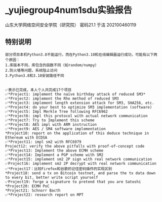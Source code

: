 # _yujiegroup4num1sdu实验报告
山东大学网络空间安全学院（研究院） 密码21.1 于洁 202100460119

## 特别说明
    部分项目本机Python3.8不能运行，而在Python3.10和在线编辑器运行成功，可能有以下两个原因：
    1.库版本不同，库包含的函数不同（如random/numpy）
    2.防火墙等问题，系统阻止访问
    3.Python3.8和3.10安装路径不同

##
    ✅表示已完成，本人个人共完成17个项目
    ✅*Project1: implement the naïve birthday attack of reduced SM3*
    ✅*Project2: implement the Rho method of reduced SM3
    ✅*Project3: implement length extension attack for SM3, SHA256, etc.
    ✅*Project4: do your best to optimize SM3 implementation (software)
    ✅*Project5: Impl Merkle Tree following RFC6962
    ✅*Project6: impl this protocol with actual network communication
    ✅*Project7: Try to Implement this scheme
    ✅*Project8: AES impl with ARM instruction
    ✅*Project9: AES / SM4 software implementation
    *Project10: report on the application of this deduce technique in Ethereum with ECDSA
    ✅*Project11: impl sm2 with RFC6979
    Project12: verify the above pitfalls with proof-of-concept code
    ✅*Project13: Implement the above ECMH scheme
    ✅*Project14: Implement a PGP scheme with SM2
    ✅*Project15: implement sm2 2P sign with real network communication
    ✅Project16: implement sm2 2P decrypt with real network communication
    ✅*Project17：比较Firefox和谷歌的记住密码插件的实现区别
    *Project18: send a tx on Bitcoin testnet, and parse the tx data down to every bit, better write script yourself
    ✅Project19: forge a signature to pretend that you are Satoshi
    *Project20: ECMH PoC
    *Project21: Schnorr Bacth
    ✅*Project22: research report on MPT

